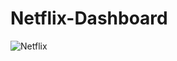 # Netflix-Dashboard

![Netflix](https://user-images.githubusercontent.com/121562985/217899110-2352ef43-0a32-462e-af40-c10f41a5a7f4.png)
